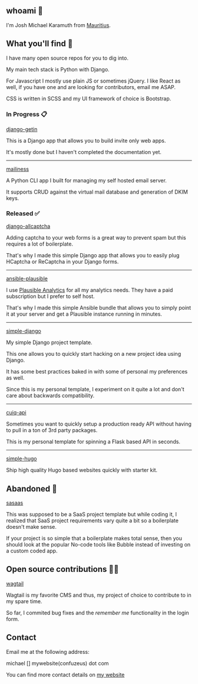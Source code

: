 ## whoami 🧔

I'm Josh Michael Karamuth from [Mauritius](https://en.wikipedia.org/wiki/Mauritius).

## What you'll find 🎥

I have many open source repos for you to dig into.

My main tech stack is Python with Django.

For Javascript I mostly use plain JS or sometimes jQuery. I like React as well, if you have one and are looking for contributors, email me ASAP.

CSS is written in SCSS and my UI framework of choice is Bootstrap.

### In Progress 📋

[django-getin](https://github.com/confuzeus/django-getin)

This is a Django app that allows you to build invite only
web apps.

It's mostly done but I haven't completed the documentation yet.

---

[mailiness](https://github.com/confuzeus/mailiness)

A Python CLI app I built for managing my self hosted email server.

It supports CRUD against the virtual mail database and generation of
DKIM keys.

### Released ✅

[django-allcaptcha](https://github.com/confuzeus/django-allcaptcha)

Adding captcha to your web forms is a great way to prevent spam but
this requires a lot of boilerplate.

That's why I made this simple Django app that allows you to easily
plug HCaptcha or ReCaptcha in your Django forms.

---

[ansible-plausible](https://github.com/confuzeus/ansible-plausible)

I use [Plausible Analytics](https://plausible.io) for all my analytics
needs. They have a paid subscription but I prefer to self host.

That's why I made this simple Ansible bundle that allows you to
simply point it at your server and get a Plausible instance running
in minutes.

---

[simple-django](https://github.com/confuzeus/simple-django)

My simple Django project template.

This one allows you to quickly start hacking on a new
project idea using Django.

It has some best practices baked in with some of personal my
preferences as well.

Since this is my personal template, I experiment on it quite
a lot and don't care about backwards compatibility.

---

[cuiq-api](https://github.com/confuzeus/cuiq-api)

Sometimes you want to quickly setup a production
ready API without having to pull in a ton of 3rd
party packages.

This is my personal template for spinning a Flask based
API in seconds.

---

[simple-hugo](https://github.com/confuzeus/simple-hugo)

Ship high quality Hugo based websites quickly with starter kit.

## Abandoned 🤕

[sasaas](https://github.com/confuzeus/sasaas)

This was supposed to be a SaaS project template but
while coding it, I realized that SaaS project requirements
vary quite a bit so a boilerplate doesn't make sense.

If your project is so simple that a boilerplate makes
total sense, then you should look at the popular No-code
tools like Bubble instead of investing on a custom coded app.

## Open source contributions 🧑‍💻

[wagtail](https://github.com/wagtail/wagtail)

Wagtail is my favorite CMS and thus, my project of choice
to contribute to in my spare time.

So far, I commited bug fixes and the *remember me* functionality
in the login form.

## Contact

Email me at the following address:

michael [] mywebsite(confuzeus) dot com

You can find more contact details on [my website](https://confuzeus.com)
